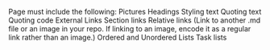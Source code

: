 Page must include the following:
    Pictures
    Headings
    Styling text
    Quoting text
    Quoting code
    External Links
    Section links
    Relative links (Link to another .md file or an image in your repo. If linking to an image, encode it as a regular link rather than an image.)
    Ordered and Unordered Lists
    Task lists
